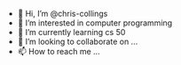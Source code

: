 - 👋 Hi, I’m @chris-collings
- 👀 I’m interested in computer programming
- 🌱 I’m currently learning cs 50
- 💞️ I’m looking to collaborate on ...
- 📫 How to reach me ...

<!---
chris-collings/chris-collings is a ✨ special ✨ repository because its `README.md` (this file) appears on your GitHub profile.
You can click the Preview link to take a look at your changes.
--->
